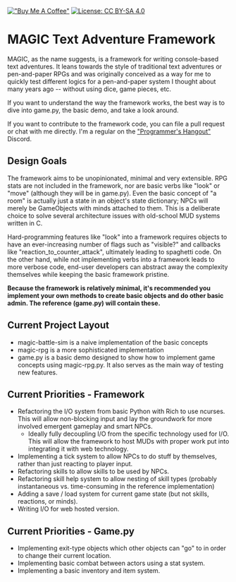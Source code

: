 [!["Buy Me A Coffee"](https://www.buymeacoffee.com/assets/img/custom_images/orange_img.png)](https://www.buymeacoffee.com/fd93) [![License: CC BY-SA 4.0](https://img.shields.io/badge/License-CC_BY--SA_4.0-orange.svg)](https://creativecommons.org/licenses/by-sa/4.0/)

# MAGIC Text Adventure Framework

MAGIC, as the name suggests, is a framework for writing console-based text adventures. It leans towards the style of traditional text adventures or pen-and-paper RPGs and was originally conceived as a way for me to quickly test different logics for a pen-and-paper system I thought about many years ago -- without using dice, game pieces, etc.

If you want to understand the way the framework works, the best way is to dive into game.py, the basic demo, and take a look around.

If you want to contribute to the framework code, you can file a pull request or chat with me directly. I'm a regular on the ["Programmer's Hangout"](https://discord.com/invite/programming) Discord.

## Design Goals

The framework aims to be unopinionated, minimal and very extensible. RPG stats are not included in the framework, nor are basic verbs like "look" or "move" (although they will be in game.py). Even the basic concept of "a room" is actually just a state in an object's state dictionary; NPCs will merely be GameObjects with minds attached to them. This is a deliberate choice to solve several architecture issues with old-school MUD systems written in C.

Hard-programming features like "look" into a framework requires objects to have an ever-increasing number of flags such as "visible?" and callbacks like "reaction_to_counter_attack", ultimately leading to spaghetti code. On the other hand, while not implementing verbs into a framework leads to more verbose code, end-user developers can abstract away the complexity themselves while keeping the basic framework pristine.

**Because the framework is relatively minimal, it's recommended you implement your own methods to create basic objects and do other basic admin. The reference (game.py) will contain these.**

## Current Project Layout
* magic-battle-sim is a naive implementation of the basic concepts
* magic-rpg is a more sophisticated implementation 
* game.py is a basic demo designed to show how to implement game concepts using magic-rpg.py. It also serves as the main way of testing new features.

## Current Priorities - Framework
* Refactoring the I/O system from basic Python with Rich to use ncurses. This will allow non-blocking input and lay the groundwork for more involved emergent gameplay and smart NPCs.
    * Ideally fully decoupling I/O from the specific technology used for I/O. This will allow the framework to host MUDs with proper work put into integrating it with web technology.
* Implementing a tick system to allow NPCs to do stuff by themselves, rather than just reacting to player input.
* Refactoring skills to allow skills to be used by NPCs.
* Refactoring skill help system to allow nesting of skill types (probably instantaneous vs. time-consuming in the reference implementation)
* Adding a save / load system for current game state (but not skills, reactions, or minds).
* Writing I/O for web hosted version.

## Current Priorities - Game.py
* Implementing exit-type objects which other objects can "go" to in order to change their current location.
* Implementing basic combat between actors using a stat system.
* Implementing a basic inventory and item system.